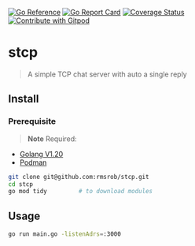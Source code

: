 [![Go Reference](https://pkg.go.dev/badge/github.com/rmsrob/stcp.svg)](https://pkg.go.dev/github.com/rmsrob/stcp)
[![Go Report Card](https://goreportcard.com/badge/github.com/rmsrob/stcp)](https://goreportcard.com/report/github.com/rmsrob/stcp)
[![Coverage Status](https://coveralls.io/repos/github/rmsrob/stcp/badge.svg?branch=master)](https://coveralls.io/github/rmsrob/stcp?branch=master)
<a href="https://gitpod.io/#https://github.com/rmsrob/stcp" target="_blank">
  <img
    src="https://img.shields.io/badge/Open%20with-Gitpod-908a85?logo=gitpod"
    alt="Contribute with Gitpod"
  />
</a>

# stcp

> A simple TCP chat server with auto a single reply

## Install
### Prerequisite
> **Note** Required:
- [Golang V1.20](https://go.dev/doc/install)
- [Podman](https://podman-desktop.io/downloads)

```sh
git clone git@github.com:rmsrob/stcp.git
cd stcp
go mod tidy         # to download modules
```

## Usage
```sh
go run main.go -listenAdrs=:3000
```
